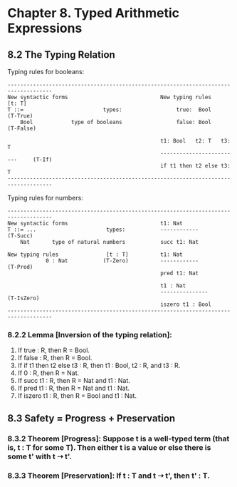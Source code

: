# Chapter 8. Typed Arithmetic Expressions

## 8.2 The Typing Relation

Typing rules for booleans:
```
------------------------------------------------------------------------------------
New syntactic forms                             New typing rules              [t: T]
T ::=                         types:                 true:  Bool            (T-True)
    Bool            type of booleans                 false: Bool           (T-False)

                                                t1: Bool   t2: T   t3: T
                                                -------------------------     (T-If)
                                                if t1 then t2 else t3: T
------------------------------------------------------------------------------------
```

Typing rules for numbers:
```
------------------------------------------------------------------------------------
New syntactic forms                             t1: Nat
T ::= ...                      types:           ------------                (T-Succ)
    Nat       type of natural numbers           succ t1: Nat

New typing rules               [t : T]          t1: Nat
            0 : Nat           (T-Zero)          ------------                (T-Pred)
                                                pred t1: Nat

                                                t1 : Nat
                                                ---------------            (T-IsZero)
                                                iszero t1 : Bool
------------------------------------------------------------------------------------
```

### 8.2.2 Lemma [Inversion of the typing relation]:

1. If true : R, then R = Bool.
2. If false : R, then R = Bool.
3. If if t1 then t2 else t3 : R, then t1 : Bool, t2 : R, and t3 : R.
4. If 0 : R, then R = Nat.
5. If succ t1 : R, then R = Nat and t1 : Nat.
6. If pred t1 : R, then R = Nat and t1 : Nat.
7. If iszero t1 : R, then R = Bool and t1 : Nat.    

## 8.3 Safety = Progress + Preservation

### 8.3.2 Theorem [Progress]: Suppose t is a well-typed term (that is, t : T for some T). Then either t is a value or else there is some t' with t ➝ t'.

### 8.3.3 Theorem [Preservation]: If t : T and t ➝ t', then t' : T.
